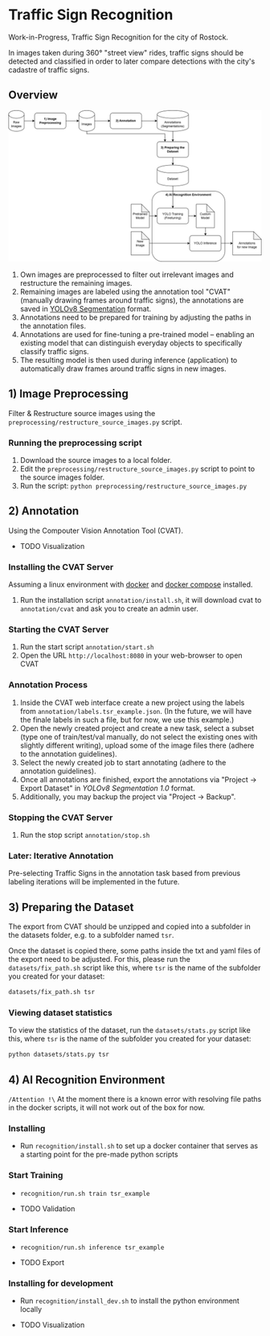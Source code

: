 # Traffic Sign Recognition
Work-in-Progress, Traffic Sign Recognition for the city of Rostock.

In images taken during 360° "street view" rides, traffic signs should be detected and classified in order to later compare detections with the city's cadastre of traffic signs. 

## Overview

![tsr_overview.png](docs/tsr_overview.png)

1. Own images are preprocessed to filter out irrelevant images and restructure the remaining images.
2. Remaining images are labeled using the annotation tool "CVAT" (manually drawing frames around traffic signs), the annotations are saved in [YOLOv8 Segmentation](https://yolov8.org/yolov8-annotation-format/) format.
3. Annotations need to be prepared for training by adjusting the paths in the annotation files.
4. Annotations are used for fine-tuning a pre-trained model – enabling an existing model that can distinguish everyday objects to specifically classify traffic signs.
5. The resulting model is then used during inference (application) to automatically draw frames around traffic signs in new images.

## 1) Image Preprocessing
Filter & Restructure source images using the `preprocessing/restructure_source_images.py` script.

### Running the preprocessing script
1. Download the source images to a local folder.
2. Edit the `preprocessing/restructure_source_images.py` script to point to the source images folder.
3. Run the script: `python preprocessing/restructure_source_images.py`

## 2) Annotation
Using the Compouter Vision Annotation Tool (CVAT).

- TODO Visualization

### Installing the CVAT Server
Assuming a linux environment with [docker](https://docs.docker.com/engine/install/ubuntu/) and [docker compose](https://docs.docker.com/compose/install/) installed.

1. Run the installation script `annotation/install.sh`, it will download cvat to `annotation/cvat` and ask you to create an admin user.

### Starting the CVAT Server
1. Run the start script `annotation/start.sh`
2. Open the URL `http://localhost:8080` in your web-browser to open CVAT

### Annotation Process
1. Inside the CVAT web interface create a new project using the labels from `annotation/labels.tsr_example.json`.
   (In the future, we will have the finale labels in such a file, but for now, we use this example.)
2. Open the newly created project and create a new task, select a subset
   (type one of train/test/val manually, do not select the existing ones with slightly different writing), 
   upload some of the image files there (adhere to the annotation guidelines).
3. Select the newly created job to start annotating  (adhere to the annotation guidelines).
4. Once all annotations are finished, export the annotations via "Project -> Export Dataset" in _YOLOv8 Segmentation 1.0_ format.
5. Additionally, you may backup the project via "Project -> Backup".

### Stopping the CVAT Server
1. Run the stop script `annotation/stop.sh`

### Later: Iterative Annotation
Pre-selecting Traffic Signs in the annotation task based from previous labeling iterations will be implemented in the future.


## 3) Preparing the Dataset

The export from CVAT should be unzipped and copied into a subfolder in the datasets folder, e.g. to a subfolder named `tsr`.

Once the dataset is copied there, some paths inside the txt and yaml files of the export need to be adjusted.
For this, please run the `datasets/fix_path.sh` script like this, where `tsr` is the name of the subfolder you created for your dataset:

```bash
datasets/fix_path.sh tsr
```

### Viewing dataset statistics
To view the statistics of the dataset, run the `datasets/stats.py` script like this, where `tsr` is the name of the subfolder you created for your dataset:

```bash
python datasets/stats.py tsr
```

## 4) AI Recognition Environment
`/Attention !\` At the moment there is a known error with resolving file paths in the docker scripts, 
it will not work out of the box for now.

### Installing 
- Run `recognition/install.sh` to set up a docker container that serves as a starting point for the pre-made python scripts

### Start Training
- ``recognition/run.sh train tsr_example``

- TODO Validation

### Start Inference
- ``recognition/run.sh inference tsr_example``

- TODO Export

### Installing for development
- Run `recognition/install_dev.sh` to install the python environment locally

- TODO Visualization
